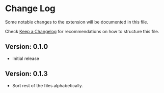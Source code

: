 # Change Log

Some notable changes to the extension will be documented in this file.

Check [Keep a Changelog](http://keepachangelog.com/) for recommendations on how to structure this file.

## Version: 0.1.0

- Initial release

## Version: 0.1.3

- Sort rest of the files alphabetically.